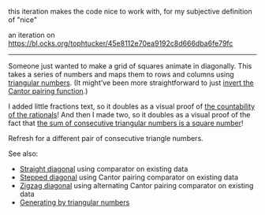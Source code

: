this iteration makes the code nice to work with, for my subjective definition of "nice"

an iteration on https://bl.ocks.org/tophtucker/45e8112e70ea9192c8d666dba6fe79fc

---

Someone just wanted to make a grid of squares animate in diagonally. This takes a series of numbers and maps them to rows and columns using [triangular numbers](https://en.wikipedia.org/wiki/Triangular_number). (It might’ve been more straightforward to just [invert the Cantor pairing function](https://en.wikipedia.org/wiki/Pairing_function#Inverting_the_Cantor_pairing_function).)

I added little fractions text, so it doubles as a visual proof of [the countability of the rationals](http://www.homeschoolmath.net/teaching/rational-numbers-countable.php)! And then I made two, so it doubles as a visual proof of the fact that [the sum of consecutive triangular numbers is a square number](https://en.wikipedia.org/wiki/Triangular_number#Relations_to_other_figurate_numbers)!

Refresh for a different pair of consecutive triangle numbers.

See also:

- [Straight diagonal](http://bl.ocks.org/tophtucker/07acfe8e14559532fd226c954783cd7d) using comparator on existing data
- [Stepped diagonal](http://bl.ocks.org/tophtucker/f093228a443bf38af53c69722e2c40f4) using Cantor pairing comparator on existing data
- [Zigzag diagonal](http://bl.ocks.org/tophtucker/a18d11836a353730cef46bd005a82851) using alternating Cantor pairing comparator on existing data
- [Generating by triangular numbers](http://bl.ocks.org/tophtucker/45e8112e70ea9192c8d666dba6fe79fc)
